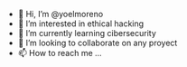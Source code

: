- 👋 Hi, I’m @yoelmoreno
- 👀 I’m interested in ethical hacking
- 🌱 I’m currently learning cibersecurity
- 💞️ I’m looking to collaborate on any proyect
- 📫 How to reach me ...

<!---
yoelmoreno/yoelmoreno is a ✨ special ✨ repository because its `README.md` (this file) appears on your GitHub profile.
You can click the Preview link to take a look at your changes.
--->
